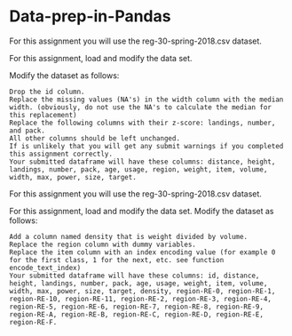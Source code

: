 # Data-prep-in-Pandas
For this assignment you will use the reg-30-spring-2018.csv dataset.

For this assignment, load and modify the data set.

Modify the dataset as follows:

    Drop the id column.
    Replace the missing values (NA's) in the width column with the median width. (obviously, do not use the NA's to calculate the median for this replacement)
    Replace the following columns with their z-score: landings, number, and pack.
    All other columns should be left unchanged.
    If is unlikely that you will get any submit warnings if you completed this assignment correctly.
    Your submitted dataframe will have these columns: distance, height, landings, number, pack, age, usage, region, weight, item, volume, width, max, power, size, target.

For this assignment you will use the reg-30-spring-2018.csv dataset.

For this assignment, load and modify the data set.
Modify the dataset as follows:

    Add a column named density that is weight divided by volume.
    Replace the region column with dummy variables.
    Replace the item column with an index encoding value (for example 0 for the first class, 1 for the next, etc. see function encode_text_index)
    Your submitted dataframe will have these columns: id, distance, height, landings, number, pack, age, usage, weight, item, volume, width, max, power, size, target, density, region-RE-0, region-RE-1, region-RE-10, region-RE-11, region-RE-2, region-RE-3, region-RE-4, region-RE-5, region-RE-6, region-RE-7, region-RE-8, region-RE-9, region-RE-A, region-RE-B, region-RE-C, region-RE-D, region-RE-E, region-RE-F.
